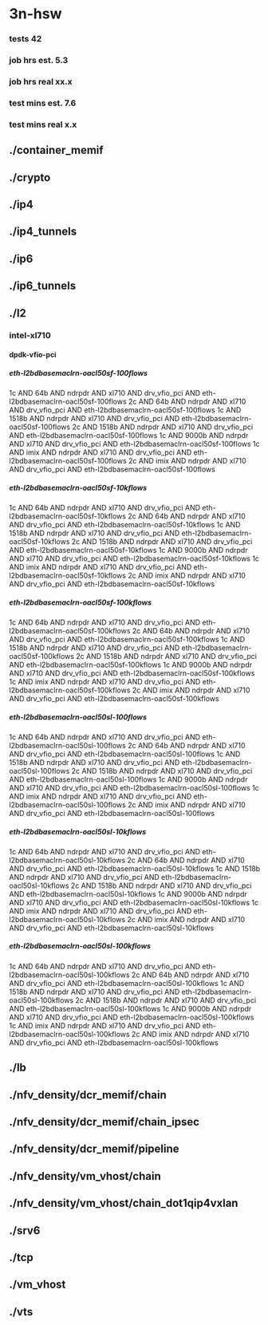 # 3n-hsw
### tests 42
### job hrs est. 5.3
### job hrs real xx.x
### test mins est. 7.6
### test mins real x.x
## ./container_memif
## ./crypto
## ./ip4
## ./ip4_tunnels
## ./ip6
## ./ip6_tunnels
## ./l2
### intel-xl710
#### dpdk-vfio-pci
##### eth-l2bdbasemaclrn-oacl50sf-100flows
1c AND 64b AND ndrpdr AND xl710 AND drv_vfio_pci AND eth-l2bdbasemaclrn-oacl50sf-100flows
2c AND 64b AND ndrpdr AND xl710 AND drv_vfio_pci AND eth-l2bdbasemaclrn-oacl50sf-100flows
1c AND 1518b AND ndrpdr AND xl710 AND drv_vfio_pci AND eth-l2bdbasemaclrn-oacl50sf-100flows
2c AND 1518b AND ndrpdr AND xl710 AND drv_vfio_pci AND eth-l2bdbasemaclrn-oacl50sf-100flows
1c AND 9000b AND ndrpdr AND xl710 AND drv_vfio_pci AND eth-l2bdbasemaclrn-oacl50sf-100flows
1c AND imix AND ndrpdr AND xl710 AND drv_vfio_pci AND eth-l2bdbasemaclrn-oacl50sf-100flows
2c AND imix AND ndrpdr AND xl710 AND drv_vfio_pci AND eth-l2bdbasemaclrn-oacl50sf-100flows
##### eth-l2bdbasemaclrn-oacl50sf-10kflows
1c AND 64b AND ndrpdr AND xl710 AND drv_vfio_pci AND eth-l2bdbasemaclrn-oacl50sf-10kflows
2c AND 64b AND ndrpdr AND xl710 AND drv_vfio_pci AND eth-l2bdbasemaclrn-oacl50sf-10kflows
1c AND 1518b AND ndrpdr AND xl710 AND drv_vfio_pci AND eth-l2bdbasemaclrn-oacl50sf-10kflows
2c AND 1518b AND ndrpdr AND xl710 AND drv_vfio_pci AND eth-l2bdbasemaclrn-oacl50sf-10kflows
1c AND 9000b AND ndrpdr AND xl710 AND drv_vfio_pci AND eth-l2bdbasemaclrn-oacl50sf-10kflows
1c AND imix AND ndrpdr AND xl710 AND drv_vfio_pci AND eth-l2bdbasemaclrn-oacl50sf-10kflows
2c AND imix AND ndrpdr AND xl710 AND drv_vfio_pci AND eth-l2bdbasemaclrn-oacl50sf-10kflows
##### eth-l2bdbasemaclrn-oacl50sf-100kflows
1c AND 64b AND ndrpdr AND xl710 AND drv_vfio_pci AND eth-l2bdbasemaclrn-oacl50sf-100kflows
2c AND 64b AND ndrpdr AND xl710 AND drv_vfio_pci AND eth-l2bdbasemaclrn-oacl50sf-100kflows
1c AND 1518b AND ndrpdr AND xl710 AND drv_vfio_pci AND eth-l2bdbasemaclrn-oacl50sf-100kflows
2c AND 1518b AND ndrpdr AND xl710 AND drv_vfio_pci AND eth-l2bdbasemaclrn-oacl50sf-100kflows
1c AND 9000b AND ndrpdr AND xl710 AND drv_vfio_pci AND eth-l2bdbasemaclrn-oacl50sf-100kflows
1c AND imix AND ndrpdr AND xl710 AND drv_vfio_pci AND eth-l2bdbasemaclrn-oacl50sf-100kflows
2c AND imix AND ndrpdr AND xl710 AND drv_vfio_pci AND eth-l2bdbasemaclrn-oacl50sf-100kflows
##### eth-l2bdbasemaclrn-oacl50sl-100flows
1c AND 64b AND ndrpdr AND xl710 AND drv_vfio_pci AND eth-l2bdbasemaclrn-oacl50sl-100flows
2c AND 64b AND ndrpdr AND xl710 AND drv_vfio_pci AND eth-l2bdbasemaclrn-oacl50sl-100flows
1c AND 1518b AND ndrpdr AND xl710 AND drv_vfio_pci AND eth-l2bdbasemaclrn-oacl50sl-100flows
2c AND 1518b AND ndrpdr AND xl710 AND drv_vfio_pci AND eth-l2bdbasemaclrn-oacl50sl-100flows
1c AND 9000b AND ndrpdr AND xl710 AND drv_vfio_pci AND eth-l2bdbasemaclrn-oacl50sl-100flows
1c AND imix AND ndrpdr AND xl710 AND drv_vfio_pci AND eth-l2bdbasemaclrn-oacl50sl-100flows
2c AND imix AND ndrpdr AND xl710 AND drv_vfio_pci AND eth-l2bdbasemaclrn-oacl50sl-100flows
##### eth-l2bdbasemaclrn-oacl50sl-10kflows
1c AND 64b AND ndrpdr AND xl710 AND drv_vfio_pci AND eth-l2bdbasemaclrn-oacl50sl-10kflows
2c AND 64b AND ndrpdr AND xl710 AND drv_vfio_pci AND eth-l2bdbasemaclrn-oacl50sl-10kflows
1c AND 1518b AND ndrpdr AND xl710 AND drv_vfio_pci AND eth-l2bdbasemaclrn-oacl50sl-10kflows
2c AND 1518b AND ndrpdr AND xl710 AND drv_vfio_pci AND eth-l2bdbasemaclrn-oacl50sl-10kflows
1c AND 9000b AND ndrpdr AND xl710 AND drv_vfio_pci AND eth-l2bdbasemaclrn-oacl50sl-10kflows
1c AND imix AND ndrpdr AND xl710 AND drv_vfio_pci AND eth-l2bdbasemaclrn-oacl50sl-10kflows
2c AND imix AND ndrpdr AND xl710 AND drv_vfio_pci AND eth-l2bdbasemaclrn-oacl50sl-10kflows
##### eth-l2bdbasemaclrn-oacl50sl-100kflows
1c AND 64b AND ndrpdr AND xl710 AND drv_vfio_pci AND eth-l2bdbasemaclrn-oacl50sl-100kflows
2c AND 64b AND ndrpdr AND xl710 AND drv_vfio_pci AND eth-l2bdbasemaclrn-oacl50sl-100kflows
1c AND 1518b AND ndrpdr AND xl710 AND drv_vfio_pci AND eth-l2bdbasemaclrn-oacl50sl-100kflows
2c AND 1518b AND ndrpdr AND xl710 AND drv_vfio_pci AND eth-l2bdbasemaclrn-oacl50sl-100kflows
1c AND 9000b AND ndrpdr AND xl710 AND drv_vfio_pci AND eth-l2bdbasemaclrn-oacl50sl-100kflows
1c AND imix AND ndrpdr AND xl710 AND drv_vfio_pci AND eth-l2bdbasemaclrn-oacl50sl-100kflows
2c AND imix AND ndrpdr AND xl710 AND drv_vfio_pci AND eth-l2bdbasemaclrn-oacl50sl-100kflows
## ./lb
## ./nfv_density/dcr_memif/chain
## ./nfv_density/dcr_memif/chain_ipsec
## ./nfv_density/dcr_memif/pipeline
## ./nfv_density/vm_vhost/chain
## ./nfv_density/vm_vhost/chain_dot1qip4vxlan
## ./srv6
## ./tcp
## ./vm_vhost
## ./vts

